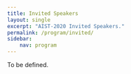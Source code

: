 ```yaml
---
title: Invited Speakers
layout: single
excerpt: "AIST-2020 Invited Speakers."
permalink: /program/invited/
sidebar: 
    nav: program
---
```


<!--
The following speakers have graciously accepted to give keynotes at AIST-2021.<br>
-->
To be defined.
